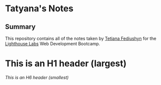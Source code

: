 # Tatyana's Notes

## Summary 

This repository contains all of the notes taken by [Tetiana Fediushyn](https://gist.github.com/EvilDoll69) for the [Lighthouse Labs](https://www.lighthouselabs.ca/) Web Development Bootcamp. 


# This is an H1 header (largest)
###### This is an H6 header (smallest)